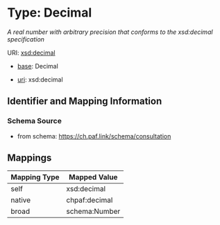 # Type: Decimal




_A real number with arbitrary precision that conforms to the xsd:decimal specification_



URI: [xsd:decimal](http://www.w3.org/2001/XMLSchema#decimal)

* [base](https://w3id.org/linkml/base): Decimal

* [uri](https://w3id.org/linkml/uri): xsd:decimal









## Identifier and Mapping Information







### Schema Source


* from schema: https://ch.paf.link/schema/consultation




## Mappings

| Mapping Type | Mapped Value |
| ---  | ---  |
| self | xsd:decimal |
| native | chpaf:decimal |
| broad | schema:Number |



